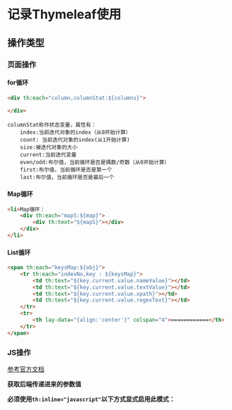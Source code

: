 # 记录Thymeleaf使用

## 操作类型

### 页面操作

#### for循环

```html
<div th:each="column,columnStat:${columns}">
     
</div>
```

```
columnStat称作状态变量，属性有：
    index:当前迭代对象的index（从0开始计算）
    count: 当前迭代对象的index(从1开始计算)
    size:被迭代对象的大小
    current:当前迭代变量
    even/odd:布尔值，当前循环是否是偶数/奇数（从0开始计算）
    first:布尔值，当前循环是否是第一个
    last:布尔值，当前循环是否是最后一个
```

#### Map循环

```html
<li>Map循环：  
    <div th:each="mapS:${map}">  
        <div th:text="${mapS}"></div>  
    </div>
</li>  
```

#### List<Map>循环

```html
<span th:each="keysMap:${obj}">
    <tr th:each="indexNo,key : ${keysMap}">
        <td th:text="${key.current.value.nameValue}"></td>
        <td th:text="${key.current.value.textValue}"></td>
        <td th:text="${key.current.value.xpath}"></td>
        <td th:text="${key.current.value.regexText}"></td>
    </tr>
    <tr>
        <th lay-data="{align:'center'}" colspan="4">============</th>
    </tr>
</span>
```

### JS操作

[参考官方文档](https://www.thymeleaf.org/doc/tutorials/3.0/usingthymeleaf.html#javascript-inlining)

**获取后端传递进来的参数值**

**必须使用`th:inline="javascript"`以下方式显式启用此模式： <script th:inline="javascript">**

获取String类型的值

```
var columnString = [(${columnString})];
```

获取转义的值

```
/* <![CDATA[ */
var columnString = [[${columnString}]];
/* ]]> */
var columnList = JSON.parse(columnString);
```

> 千万要注意加上/* <![CDATA[ */ /* ]]> */  真的是坑。

**页面onclick使用方法**

```html
th:onclick="|javascript:insertFilterColumn('#column_div-'+${rowStat.index})|"
```


